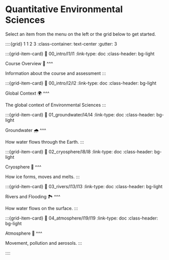 # Quantitative Environmental Sciences

Select an item from the menu on the left or the grid below to get started.

::::{grid} 1 1 2 3
:class-container: text-center
:gutter: 3

:::{grid-item-card}
:link: 00_intro/l1/l1
:link-type: doc
:class-header: bg-light

Course Overview 🧭
^^^

Information about the course and assessment
:::

:::{grid-item-card}
:link: 00_intro/l2/l2
:link-type: doc
:class-header: bg-light

Global Context 🌍
^^^

The global context of Environmental Sciences
:::

:::{grid-item-card}
:link: 01_groundwater/l4/l4
:link-type: doc
:class-header: bg-light

Groundwater 🌧
^^^

How water flows through the Earth.
:::

:::{grid-item-card}
:link: 02_cryosphere/l8/l8
:link-type: doc
:class-header: bg-light

Cryosphere 🧊
^^^

How ice forms, moves and melts.
:::

:::{grid-item-card}
:link: 03_rivers/l13/l13
:link-type: doc
:class-header: bg-light

Rivers and Flooding 🏞
^^^

How water flows on the surface.
:::

:::{grid-item-card}
:link: 04_atmosphere/l19/l19
:link-type: doc
:class-header: bg-light

Atmosphere 💨
^^^

Movement, pollution and aerosols.
:::

::::
